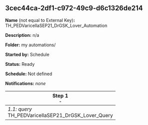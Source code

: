 ## 3cec44ca-2df1-c972-49c9-d6c1326de214

**Name** (not equal to External Key)**:** TH_PEDVaricellaSEP21_DrGSK_Lover_Automation

**Description:** n/a

**Folder:** my automations/

**Started by:** Schedule

**Status:** Ready

**Schedule:** Not defined

**Notifications:** _none_


| Step 1<br>_<small>-</small>_ |
| --- |
| _1.1: query_<br>TH_PEDVaricellaSEP21_DrGSK_Lover_Query |
